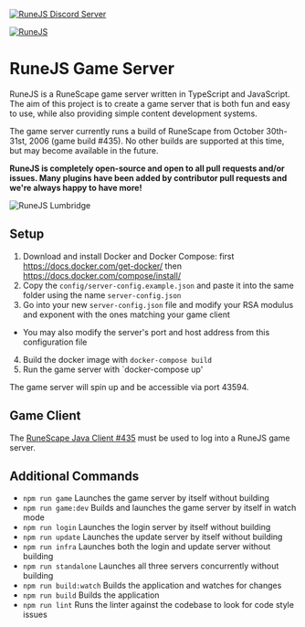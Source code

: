 [![RuneJS Discord Server](https://img.shields.io/discord/678751302297059336?label=RuneJS%20Discord&logo=discord)](https://discord.gg/5P74nSh)

[![RuneJS](https://i.imgur.com/QSXNzwC.png)](https://github.com/runejs/)

# RuneJS Game Server

RuneJS is a RuneScape game server written in TypeScript and JavaScript. The aim of this project is to create a game server that is both fun and easy to use, while also providing simple content development systems.

The game server currently runs a build of RuneScape from October 30th-31st, 2006 (game build #435). No other builds are supported at this time, but may become available in the future.

**RuneJS is completely open-source and open to all pull requests and/or issues. Many plugins have been added by contributor pull requests and we're always happy to have more!**

![RuneJS Lumbridge](https://i.imgur.com/KVCqKSb.png)

## Setup

1. Download and install Docker and Docker Compose: first https://docs.docker.com/get-docker/ then https://docs.docker.com/compose/install/
2. Copy the `config/server-config.example.json` and paste it into the same folder using the name `server-config.json`
3. Go into your new `server-config.json` file and modify your RSA modulus and exponent with the ones matching your game client
  - You may also modify the server's port and host address from this configuration file
4. Build the docker image with `docker-compose build`
5. Run the game server with `docker-compose up'

The game server will spin up and be accessible via port 43594.

## Game Client

The [RuneScape Java Client #435](https://github.com/runejs/refactored-client-435) must be used to log into a RuneJS game server.

## Additional Commands
* `npm run game` Launches the game server by itself without building
* `npm run game:dev` Builds and launches the game server by itself in watch mode
* `npm run login` Launches the login server by itself without building
* `npm run update` Launches the update server by itself without building
* `npm run infra` Launches both the login and update server without building
* `npm run standalone` Launches all three servers concurrently without building
* `npm run build:watch` Builds the application and watches for changes
* `npm run build` Builds the application
* `npm run lint` Runs the linter against the codebase to look for code style issues

